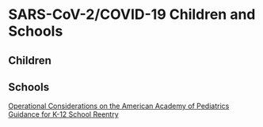 # SARS-CoV-2/COVID-19 Children and Schools


## Children

## Schools

[Operational Considerations on the American Academy of Pediatrics Guidance for K-12 School Reentry](https://jamanetwork.com/journals/jamapediatrics/fullarticle/2769435)
